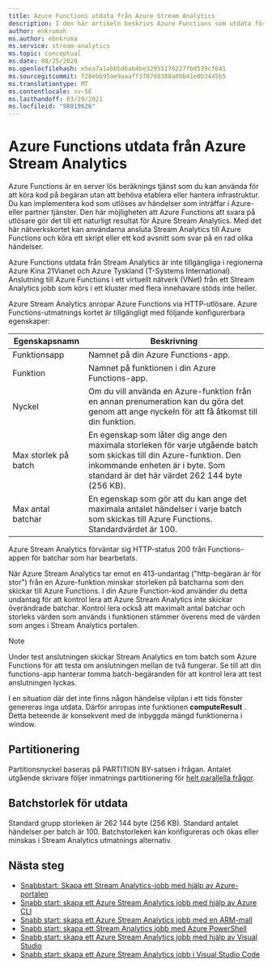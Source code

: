 ```yaml
---
title: Azure Functions utdata från Azure Stream Analytics
description: I den här artikeln beskrivs Azure Functions som utdata för Azure Stream Analytics.
author: enkrumah
ms.author: ebnkruma
ms.service: stream-analytics
ms.topic: conceptual
ms.date: 08/25/2020
ms.openlocfilehash: e5ea7a1abbbd6ab4be32955179227fbd539cf641
ms.sourcegitcommit: f28ebb95ae9aaaff3f87d8388a09b41e0b3445b5
ms.translationtype: MT
ms.contentlocale: sv-SE
ms.lasthandoff: 03/29/2021
ms.locfileid: "98019626"
---
```

# <a name="azure-functions-output-from-azure-stream-analytics"></a>Azure Functions utdata från Azure Stream Analytics

Azure Functions är en server lös beräknings tjänst som du kan använda för att köra kod på begäran utan att behöva etablera eller hantera infrastruktur. Du kan implementera kod som utlöses av händelser som inträffar i Azure-eller partner tjänster. Den här möjligheten att Azure Functions att svara på utlösare gör det till ett naturligt resultat för Azure Stream Analytics. Med det här nätverkskortet kan användarna ansluta Stream Analytics till Azure Functions och köra ett skript eller ett kod avsnitt som svar på en rad olika händelser.

Azure Functions utdata från Stream Analytics är inte tillgängliga i regionerna Azure Kina 21Vianet och Azure Tyskland (T-Systems International). Anslutning till Azure Functions i ett virtuellt nätverk (VNet) från ett Stream Analytics jobb som körs i ett kluster med flera innehavare stöds inte heller.

Azure Stream Analytics anropar Azure Functions via HTTP-utlösare. Azure Functions-utmatnings kortet är tillgängligt med följande konfigurerbara egenskaper:

| Egenskapsnamn | Beskrivning |
| --- | --- |
| Funktionsapp |Namnet på din Azure Functions-app. |
| Funktion |Namnet på funktionen i din Azure Functions-app. |
| Nyckel |Om du vill använda en Azure-funktion från en annan prenumeration kan du göra det genom att ange nyckeln för att få åtkomst till din funktion. |
| Max storlek på batch |En egenskap som låter dig ange den maximala storleken för varje utgående batch som skickas till din Azure-funktion. Den inkommande enheten är i byte. Som standard är det här värdet 262 144 byte (256 KB). |
| Max antal batchar  |En egenskap som gör att du kan ange det maximala antalet händelser i varje batch som skickas till Azure Functions. Standardvärdet är 100. |

Azure Stream Analytics förväntar sig HTTP-status 200 från Functions-appen för batchar som har bearbetats.

När Azure Stream Analytics tar emot en 413-undantag ("http-begäran är för stor") från en Azure-funktion minskar storleken på batcharna som den skickar till Azure Functions. I din Azure Function-kod använder du detta undantag för att kontrol lera att Azure Stream Analytics inte skickar överändrade batchar. Kontrol lera också att maximalt antal batchar och storleks värden som används i funktionen stämmer överens med de värden som anges i Stream Analytics portalen.

> [!NOTE]
> Under test anslutningen skickar Stream Analytics en tom batch som Azure Functions för att testa om anslutningen mellan de två fungerar. Se till att din functions-app hanterar tomma batch-begäranden för att kontrol lera att test anslutningen lyckas.

I en situation där det inte finns någon händelse vilplan i ett tids fönster genereras inga utdata. Därför anropas inte funktionen **computeResult** . Detta beteende är konsekvent med de inbyggda mängd funktionerna i window.

## <a name="partitioning"></a>Partitionering

Partitionsnyckel baseras på PARTITION BY-satsen i frågan. Antalet utgående skrivare följer inmatnings partitionering för [helt parallella frågor](stream-analytics-scale-jobs.md).

## <a name="output-batch-size"></a>Batchstorlek för utdata

Standard grupp storleken är 262 144 byte (256 KB). Standard antalet händelser per batch är 100. Batchstorleken kan konfigureras och ökas eller minskas i Stream Analytics utmatnings alternativ.

## <a name="next-steps"></a>Nästa steg

* [Snabbstart: Skapa ett Stream Analytics-jobb med hjälp av Azure-portalen](stream-analytics-quick-create-portal.md)
* [Snabb start: skapa ett Azure Stream Analytics jobb med hjälp av Azure CLI](quick-create-azure-cli.md)
* [Snabb start: skapa ett Azure Stream Analytics jobb med en ARM-mall](quick-create-azure-resource-manager.md)
* [Snabb start: skapa ett Stream Analytics jobb med Azure PowerShell](stream-analytics-quick-create-powershell.md)
* [Snabb start: skapa ett Azure Stream Analytics jobb med hjälp av Visual Studio](stream-analytics-quick-create-vs.md)
* [Snabb start: skapa ett Azure Stream Analytics jobb i Visual Studio Code](quick-create-visual-studio-code.md)